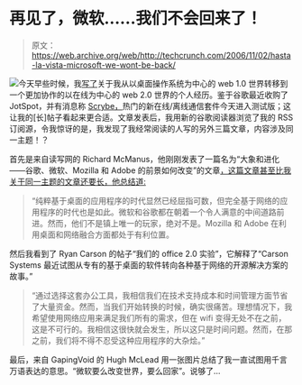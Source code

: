 # 再见了，微软……我们不会回来了！

> 原文：<https://web.archive.org/web/http://techcrunch.com/2006/11/02/hasta-la-vista-microsoft-we-wont-be-back/>

![](img/3677bed8db4348b3f12e6ddde48fc84a.png)今天早些时候，我[写了](https://web.archive.org/web/20150523074231/http://uk.techcrunch.com/2006/11/01/is-it-bye-bye-microsoft-or-just-au-revoir/)关于我从以桌面操作系统为中心的 web 1.0 世界转移到一个更加协作的以在线为中心的 web 2.0 世界的个人经历。鉴于谷歌最近收购了 JotSpot，并有消息称 [Scrybe，](https://web.archive.org/web/20150523074231/http://www.techcrunch.com/2006/10/31/scrybe-syncing-calendar-has-launched-in-beta/)热门的新在线/离线通信套件今天进入测试版；这让我的[长]帖子看起来更合适。文章发表后，我用新的谷歌阅读器浏览了我的 RSS 订阅源，令我惊讶的是，我发现了我经常阅读的人写的另外三篇文章，内容涉及同一主题！？

首先是来自读写网的 Richard McManus，他刚刚发表了一篇名为“大象和进化——谷歌、微软、Mozilla 和 Adobe 的前景如何改变”的文章[，这篇文章甚至比我关于同一主题的文章还要长，他总结道:](https://web.archive.org/web/20150523074231/http://www.readwriteweb.com/archives/elephants_and_evolution.php)

> “纯粹基于桌面的应用程序的时代显然已经屈指可数，但完全基于网络的应用程序的时代也是如此。微软和谷歌都在朝着一个令人满意的中间道路前进。然而，他们不是镇上唯一的玩家，绝对不是。Mozilla 和 Adobe 在利用桌面和网络融合方面都处于有利位置。

然后我看到了 Ryan Carson 的帖子“我们的 office 2.0 实验”，它解释了“Carson Systems 最近试图从专有的基于桌面的软件转向各种基于网络的开源解决方案的故事。”

> “通过选择这套办公工具，我相信我们在技术支持成本和时间管理方面节省了大量资金。然而，当我们开始转换的时候，确实很痛苦。理想情况下，我希望使用网络应用来满足我们所有的需求，但在 wifi 变得无处不在之前，这是不可行的。我相信这很快就会发生，所以这只是时间问题。然而，在那之前，我们将不得不忍受这种应用程序的大杂烩。”

最后，来自 GapingVoid 的 Hugh McLead 用一张图片总结了我一直试图用千言万语表达的意思。“微软要么改变世界，要么回家”。说够了…